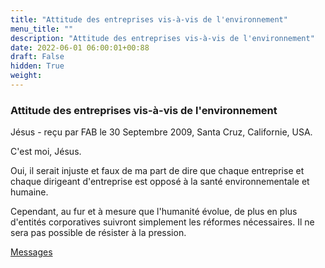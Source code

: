 ```yaml
---
title: "Attitude des entreprises vis-à-vis de l'environnement"
menu_title: ""
description: "Attitude des entreprises vis-à-vis de l'environnement"
date: 2022-06-01 06:00:01+00:88
draft: False
hidden: True
weight:
---
```

### Attitude des entreprises vis-à-vis de l'environnement

Jésus - reçu par FAB le 30 Septembre 2009, Santa Cruz, Californie, USA.

C'est moi, Jésus.

Oui, il serait injuste et faux de ma part de dire que chaque entreprise et chaque dirigeant d'entreprise est opposé à la santé environnementale et humaine.

Cependant, au fur et à mesure que l'humanité évolue, de plus en plus d'entités corporatives suivront simplement les réformes nécessaires. Il ne sera pas possible de résister à la pression.

[Messages](/fr-contemporary-messages/fr-contemporary-messages-by-date-order/fr-contemporary-messages-2009)